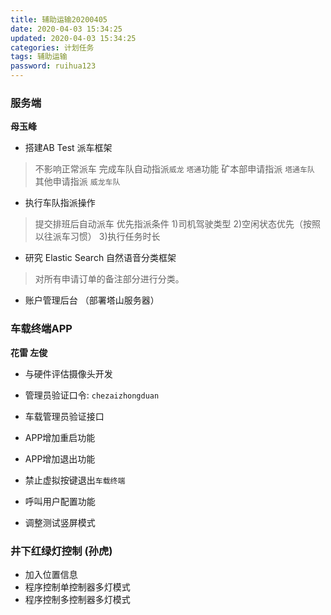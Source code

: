 ```yaml
---
title: 辅助运输20200405
date: 2020-04-03 15:34:25
updated: 2020-04-03 15:34:25
categories: 计划任务
tags: 辅助运输
password: ruihua123
---
```


### 服务端
**母玉峰**

* 搭建AB Test 派车框架
> 不影响正常派车
> 完成车队自动指派`威龙` `塔通`功能
> 矿本部申请指派 `塔通车队`
> 其他申请指派 `威龙车队`
* 执行车队指派操作
> 提交排班后自动派车
> 优先指派条件
> 1)司机驾驶类型
> 2)空闲状态优先（按照以往派车习惯）
> 3)执行任务时长

* 研究 Elastic Search 自然语音分类框架
> 对所有申请订单的备注部分进行分类。

* 账户管理后台 （部署塔山服务器）

### 车载终端APP
**花雷 左俊**

* 与硬件评估摄像头开发

* 管理员验证口令: `chezaizhongduan`
* 车载管理员验证接口
* APP增加重启功能
* APP增加退出功能
* 禁止虚拟按键退出`车载终端`
* 呼叫用户配置功能
* 调整测试竖屏模式

### 井下红绿灯控制  (孙虎)
* 加入位置信息
* 程序控制单控制器多灯模式
* 程序控制多控制器多灯模式